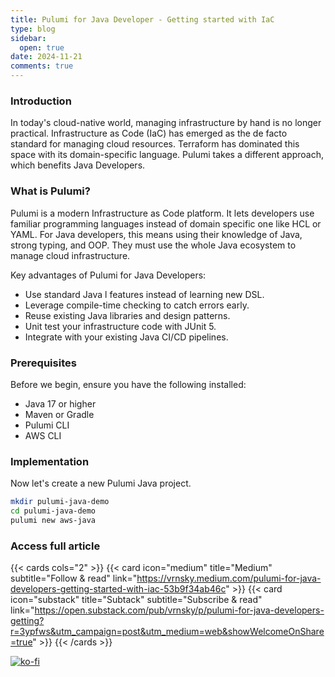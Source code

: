 ```yaml
---
title: Pulumi for Java Developer - Getting started with IaC
type: blog
sidebar:
  open: true
date: 2024-11-21
comments: true
---
```


### Introduction
In today's cloud-native world, managing infrastructure by hand is no
longer practical. Infrastructure as Code (IaC) has emerged as the de facto
standard for managing cloud resources. Terraform has dominated this space with
its domain-specific language. Pulumi takes a different approach, which benefits Java Developers.

### What is Pulumi?
Pulumi is a modern Infrastructure as Code platform. It lets developers use familiar programming languages instead of domain specific one like HCL or YAML. For Java developers, this means using their knowledge of Java, strong typing, and OOP. They must use the whole Java ecosystem to manage cloud infrastructure.

Key advantages of Pulumi for Java Developers:
- Use standard Java l features instead of learning new DSL.
- Leverage compile-time checking to catch errors early.
- Reuse existing Java libraries and design patterns.
- Unit test your infrastructure code with JUnit 5.
- Integrate with your existing Java CI/CD pipelines.

### Prerequisites
Before we begin, ensure you have the following installed:
- Java 17 or higher
- Maven or Gradle
- Pulumi CLI
- AWS CLI

### Implementation
Now let's create a new Pulumi Java project.

```bash
mkdir pulumi-java-demo
cd pulumi-java-demo
pulumi new aws-java
```

### Access full article
{{< cards cols="2" >}}
{{< card icon="medium" title="Medium" subtitle="Follow & read" link="https://vrnsky.medium.com/pulumi-for-java-developers-getting-started-with-iac-53b9f34ab46c" >}}
{{< card icon="substack" title="Subtack" subtitle="Subscribe & read" link="https://open.substack.com/pub/vrnsky/p/pulumi-for-java-developers-getting?r=3ypfws&utm_campaign=post&utm_medium=web&showWelcomeOnShare=true" >}}
{{< /cards >}}

[![ko-fi](https://ko-fi.com/img/githubbutton_sm.svg)](https://ko-fi.com/J3J416GZA5)
